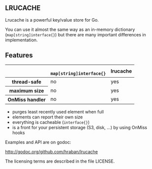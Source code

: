 ## LRUCACHE

Lrucache is a powerful key/value store for Go.

You can use it almost the same way as an in-memory dictionary (`map[string]interface{}`) but there are many important differences in implementation.

## Features

<table>

<thead>
<tr>
<th></th>
<th>
<code>
map[string]interface{}
</code>
</th>
<th>lrucache</th>
</tr>
</thead>

<tbody>

<tr>
<th>thread-safe</th>
<td>no</td>
<td>yes</td>
</tr>

<tr>
<th>maximum size</th>
<td>no</td>
<td>yes</td>
</tr>

<tr>
<th>OnMiss handler</th>
<td>no</td>
<td>yes</td>
</tr>

</tbody>
</table>

* purges least recently used element when full
* elements can report their own size
* everything is cacheable (`interface{}`)
* is a front for your persistent storage (S3, disk, ...) by using OnMiss hooks

Examples and API are on godoc:

<http://godoc.org/github.com/hraban/lrucache>

The licensing terms are described in the file LICENSE.
